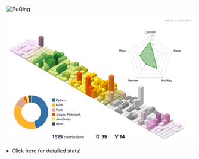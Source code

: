 ![PuQing](https://user-images.githubusercontent.com/27223114/171565019-9a56fae6-b08b-421f-99db-7e830da42371.png)

![](./profile-3d-contrib/profile-season-animate.svg)

<details>
<summary>Click here for detailed stats!</summary>

<!--START_SECTION:waka-->
![Lines of code](https://img.shields.io/badge/From%20Hello%20World%20I%27ve%20Written-1.4%20million%20lines%20of%20code-blue)

**🐱 My GitHub Data** 

> 📦 374.7 kB Used in GitHub's Storage 
 > 
> 🏆 352 Contributions in the Year 2024
 > 
> 🚫 Not Opted to Hire
 > 
> 📜 47 Public Repositories 
 > 
> 🔑 29 Private Repositories 
 > 
**I'm an Early 🐤** 

```text
🌞 Morning                596 commits         ██░░░░░░░░░░░░░░░░░░░░░░░   07.73 % 
🌆 Daytime                3580 commits        ████████████░░░░░░░░░░░░░   46.43 % 
🌃 Evening                1583 commits        █████░░░░░░░░░░░░░░░░░░░░   20.53 % 
🌙 Night                  1951 commits        ██████░░░░░░░░░░░░░░░░░░░   25.30 % 
```


📊 **This Week I Spent My Time On** 

```text
💬 Programming Languages: 
Browsing                 7 hrs 54 mins       █████████░░░░░░░░░░░░░░░░   35.92 % 
Python                   3 hrs 52 mins       ████░░░░░░░░░░░░░░░░░░░░░   17.65 % 
CLI                      3 hrs 44 mins       ████░░░░░░░░░░░░░░░░░░░░░   16.98 % 
GitHubing                2 hrs 8 mins        ██░░░░░░░░░░░░░░░░░░░░░░░   09.75 % 
Searching                1 hr 5 mins         █░░░░░░░░░░░░░░░░░░░░░░░░   04.97 % 

🔥 Editors: 
Chrome                   12 hrs 44 mins      ██████████████░░░░░░░░░░░   57.86 % 
VS Code                  5 hrs               ██████░░░░░░░░░░░░░░░░░░░   22.78 % 
fish                     3 hrs 44 mins       ████░░░░░░░░░░░░░░░░░░░░░   16.98 % 
Obsidian                 31 mins             █░░░░░░░░░░░░░░░░░░░░░░░░   02.38 % 

💻 Operating System: 
Mac                      17 hrs 5 mins       ███████████████████░░░░░░   77.67 % 
Linux                    3 hrs 18 mins       ████░░░░░░░░░░░░░░░░░░░░░   15.03 % 
WSL                      1 hr 36 mins        ██░░░░░░░░░░░░░░░░░░░░░░░   07.30 % 
```


<!--END_SECTION:waka-->
</details>
